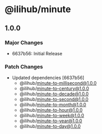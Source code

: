 # @ilihub/minute

## 1.0.0

### Major Changes

- 6637b56: Initial Release

### Patch Changes

- Updated dependencies [6637b56]
  - @ilihub/minute-to-millisecond@1.0.0
  - @ilihub/minute-to-century@1.0.0
  - @ilihub/minute-to-decade@1.0.0
  - @ilihub/minute-to-second@1.0.0
  - @ilihub/minute-to-month@1.0.0
  - @ilihub/minute-to-hour@1.0.0
  - @ilihub/minute-to-week@1.0.0
  - @ilihub/minute-to-year@1.0.0
  - @ilihub/minute-to-day@1.0.0

